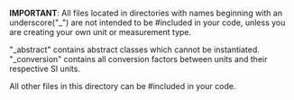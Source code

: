 **IMPORTANT**: All files located in directories with names beginning with an underscore("_") are not intended to be #included in your code, unless you are creating your own unit or measurement type. 

"_abstract" contains abstract classes which cannot be instantiated. "_conversion" contains all conversion factors between units and their respective SI units.

All other files in this directory can be #included in your code.